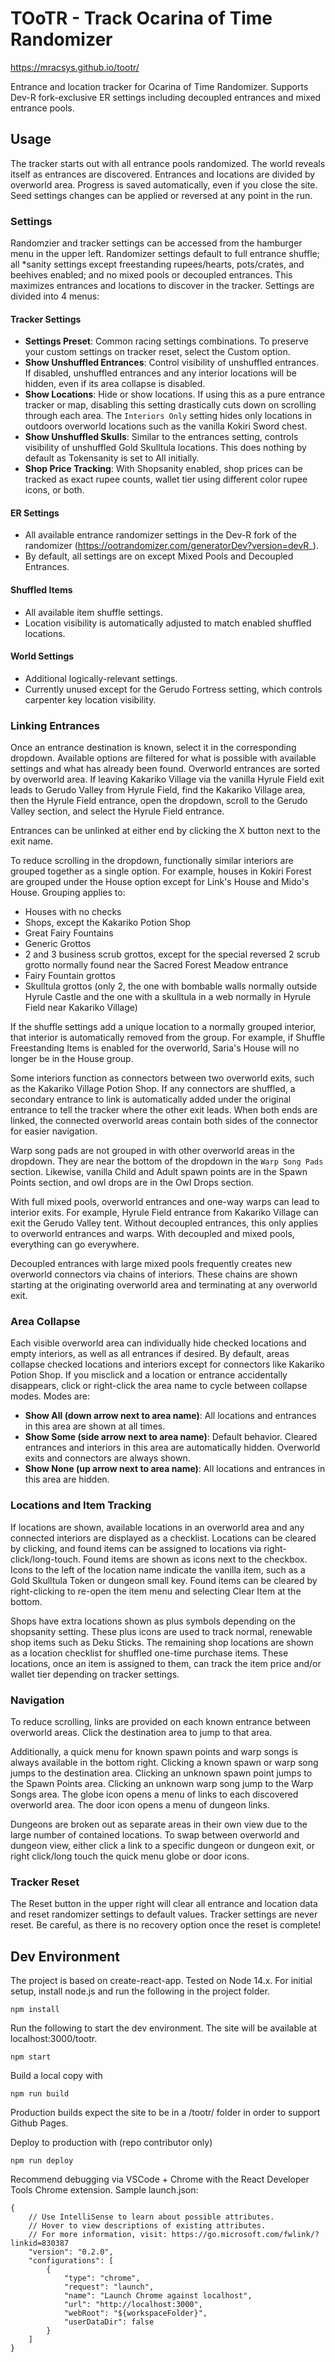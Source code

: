 # TOoTR - Track Ocarina of Time Randomizer

https://mracsys.github.io/tootr/

Entrance and location tracker for Ocarina of Time Randomizer. Supports Dev-R fork-exclusive ER settings including decoupled entrances and mixed entrance pools.

## Usage

The tracker starts out with all entrance pools randomized. The world reveals itself as entrances are discovered. Entrances and locations are divided by overworld area. Progress is saved automatically, even if you close the site. Seed settings changes can be applied or reversed at any point in the run.

### Settings

Randomzier and tracker settings can be accessed from the hamburger menu in the upper left. Randomizer settings default to full entrance shuffle; all *sanity settings except freestanding rupees/hearts, pots/crates, and beehives enabled; and no mixed pools or decoupled entrances. This maximizes entrances and locations to discover in the tracker. Settings are divided into 4 menus:

#### Tracker Settings

  * **Settings Preset**: Common racing settings combinations. To preserve your custom settings on tracker reset, select the Custom option.
  * **Show Unshuffled Entrances**: Control visibility of unshuffled entrances. If disabled, unshuffled entrances and any interior locations will be hidden, even if its area collapse is disabled.
  * **Show Locations**: Hide or show locations. If using this as a pure entrance tracker or map, disabling this setting drastically cuts down on scrolling through each area. The `Interiors Only` setting hides only locations in outdoors overworld locations such as the vanilla Kokiri Sword chest.
  * **Show Unshuffled Skulls**: Similar to the entrances setting, controls visibility of unshuffled Gold Skulltula locations. This does nothing by default as Tokensanity is set to All initially.
  * **Shop Price Tracking**: With Shopsanity enabled, shop prices can be tracked as exact rupee counts, wallet tier using different color rupee icons, or both.

#### ER Settings

  * All available entrance randomizer settings in the Dev-R fork of the randomizer (https://ootrandomizer.com/generatorDev?version=devR_).
  * By default, all settings are on except Mixed Pools and Decoupled Entrances.

#### Shuffled Items

  * All available item shuffle settings.
  * Location visibility is automatically adjusted to match enabled shuffled locations.

#### World Settings

  * Additional logically-relevant settings.
  * Currently unused except for the Gerudo Fortress setting, which controls carpenter key location visibility.

### Linking Entrances

Once an entrance destination is known, select it in the corresponding dropdown. Available options are filtered for what is possible with available settings and what has already been found. Overworld entrances are sorted by overworld area. If leaving Kakariko Village via the vanilla Hyrule Field exit leads to Gerudo Valley from Hyrule Field, find the Kakariko Village area, then the Hyrule Field entrance, open the dropdown, scroll to the Gerudo Valley section, and select the Hyrule Field entrance.

Entrances can be unlinked at either end by clicking the X button next to the exit name.

To reduce scrolling in the dropdown, functionally similar interiors are grouped together as a single option. For example, houses in Kokiri Forest are grouped under the House option except for Link's House and Mido's House. Grouping applies to:

  * Houses with no checks
  * Shops, except the Kakariko Potion Shop
  * Great Fairy Fountains
  * Generic Grottos
  * 2 and 3 business scrub grottos, except for the special reversed 2 scrub grotto normally found near the Sacred Forest Meadow entrance
  * Fairy Fountain grottos
  * Skulltula grottos (only 2, the one with bombable walls normally outside Hyrule Castle and the one with a skulltula in a web normally in Hyrule Field near Kakariko Village)

If the shuffle settings add a unique location to a normally grouped interior, that interior is automatically removed from the group. For example, if Shuffle Freestanding Items is enabled for the overworld, Saria's House will no longer be in the House group.

Some interiors function as connectors between two overworld exits, such as the Kakariko Village Potion Shop. If any connectors are shuffled, a secondary entrance to link is automatically added under the original entrance to tell the tracker where the other exit leads. When both ends are linked, the connected overworld areas contain both sides of the connector for easier navigation.

Warp song pads are not grouped in with other overworld areas in the dropdown. They are near the bottom of the dropdown in the `Warp Song Pads` section. Likewise, vanilla Child and Adult spawn points are in the Spawn Points section, and owl drops are in the Owl Drops section.

With full mixed pools, overworld entrances and one-way warps can lead to interior exits. For example, Hyrule Field entrance from Kakariko Village can exit the Gerudo Valley tent. Without decoupled entrances, this only applies to overworld entrances and warps. With decoupled and mixed pools, everything can go everywhere.

Decoupled entrances with large mixed pools frequently creates new overworld connectors via chains of interiors. These chains are shown starting at the originating overworld area and terminating at any overworld exit. 

### Area Collapse

Each visible overworld area can individually hide checked locations and empty interiors, as well as all entrances if desired. By default, areas collapse checked locations and interiors except for connectors like Kakariko Potion Shop. If you misclick and a location or entrance accidentally disappears, click or right-click the area name to cycle between collapse modes. Modes are:

  * **Show All (down arrow next to area name)**: All locations and entrances in this area are shown at all times.
  * **Show Some (side arrow next to area name)**: Default behavior. Cleared entrances and interiors in this area are automatically hidden. Overworld exits and connectors are always shown.
  * **Show None (up arrow next to area name)**: All locations and entrances in this area are hidden.

### Locations and Item Tracking

If locations are shown, available locations in an overworld area and any connected interiors are displayed as a checklist. Locations can be cleared by clicking, and found items can be assigned to locations via right-click/long-touch. Found items are shown as icons next to the checkbox. Icons to the left of the location name indicate the vanilla item, such as a Gold Skulltula Token or dungeon small key. Found items can be cleared by right-clicking to re-open the item menu and selecting Clear Item at the bottom.

Shops have extra locations shown as plus symbols depending on the shopsanity setting. These plus icons are used to track normal, renewable shop items such as Deku Sticks. The remaining shop locations are shown as a location checklist for shuffled one-time purchase items. These locations, once an item is assigned to them, can track the item price and/or wallet tier depending on tracker settings.

### Navigation

To reduce scrolling, links are provided on each known entrance between overworld areas. Click the destination area to jump to that area.

Additionally, a quick menu for known spawn points and warp songs is always available in the bottom right. Clicking a known spawn or warp song jumps to the destination area. Clicking an unknown spawn point jumps to the Spawn Points area. Clicking an unknown warp song jump to the Warp Songs area. The globe icon opens a menu of links to each discovered overworld area. The door icon opens a menu of dungeon links.

Dungeons are broken out as separate areas in their own view due to the large number of contained locations. To swap between overworld and dungeon view, either click a link to a specific dungeon or dungeon exit, or right click/long touch the quick menu globe or door icons.

### Tracker Reset

The Reset button in the upper right will clear all entrance and location data and reset randomizer settings to default values. Tracker settings are never reset. Be careful, as there is no recovery option once the reset is complete!

## Dev Environment

The project is based on create-react-app. Tested on Node 14.x. For initial setup, install node.js and run the following in the project folder.

`npm install`

Run the following to start the dev environment. The site will be available at localhost:3000/tootr.

`npm start`

Build a local copy with

`npm run build`

Production builds expect the site to be in a /tootr/ folder in order to support Github Pages.

Deploy to production with (repo contributor only)

`npm run deploy`

Recommend debugging via VSCode + Chrome with the React Developer Tools Chrome extension. Sample launch.json:

```
{
    // Use IntelliSense to learn about possible attributes.
    // Hover to view descriptions of existing attributes.
    // For more information, visit: https://go.microsoft.com/fwlink/?linkid=830387
    "version": "0.2.0",
    "configurations": [
        {
            "type": "chrome",
            "request": "launch",
            "name": "Launch Chrome against localhost",
            "url": "http://localhost:3000",
            "webRoot": "${workspaceFolder}",
            "userDataDir": false
        }
    ]
}
```
